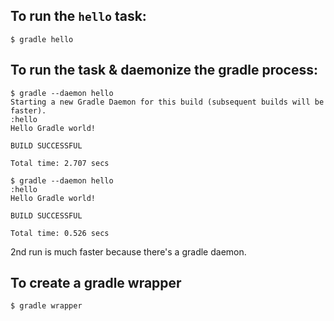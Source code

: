 ## To run the `hello` task:

```
$ gradle hello
```

## To run the task & daemonize the gradle process:

```
$ gradle --daemon hello
Starting a new Gradle Daemon for this build (subsequent builds will be faster).
:hello
Hello Gradle world!

BUILD SUCCESSFUL

Total time: 2.707 secs

$ gradle --daemon hello
:hello
Hello Gradle world!

BUILD SUCCESSFUL

Total time: 0.526 secs
```

2nd run is much faster because there's a gradle daemon.

## To create a gradle wrapper

```
$ gradle wrapper
```

